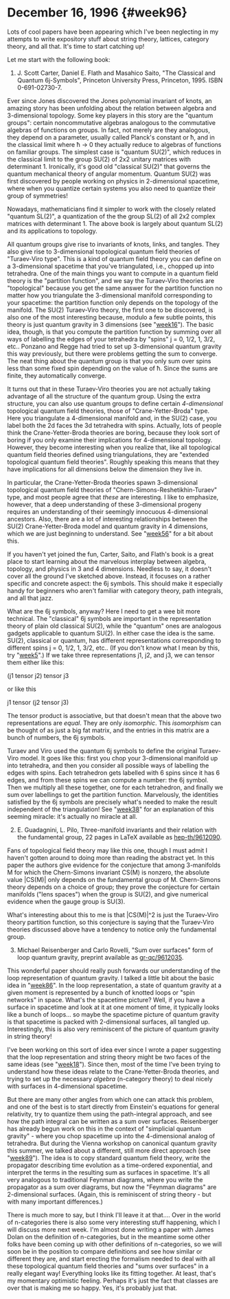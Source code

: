 # December 16, 1996 {#week96}

Lots of cool papers have been appearing which I've been neglecting in
my attempts to write expository stuff about string theory, lattices,
category theory, and all that. It's time to start catching up!

Let me start with the following book:

1) J. Scott Carter, Daniel E. Flath and Masahico Saito, "The Classical
and Quantum 6j-Symbols", Princeton University Press, Princeton, 1995.
ISBN 0-691-02730-7.

Ever since Jones discovered the Jones polynomial invariant of knots, an
amazing story has been unfolding about the relation between algebra and
3-dimensional topology. Some key players in this story are the "quantum
groups": certain noncommutative algebras analogous to the commutative
algebras of functions on groups. In fact, not merely are they analogous,
they depend on a parameter, usually called Planck's constant or ħ, and
in the classical limit where ħ → 0 they actually reduce to algebras of
functions on familiar groups. The simplest case is "quantum SU(2)",
which reduces in the classical limit to the group SU(2) of 2x2 unitary
matrices with determinant 1. Ironically, it's good old "classical
SU(2)" that governs the quantum mechanical theory of angular momentum.
Quantum SU(2) was first discovered by people working on physics in
2-dimensional spacetime, where when you quantize certain systems you
also need to quantize their group of symmetries!

Nowadays, mathematicians find it simpler to work with the closely
related "quantum SL(2)", a quantization of the the group SL(2) of all
2x2 complex matrices with determinant 1. The above book is largely about
quantum SL(2) and its applications to topology.

All quantum groups give rise to invariants of knots, links, and tangles.
They also give rise to 3-dimensional topological quantum field theories
of "Turaev-Viro type". This is a kind of quantum field theory you can
define on a 3-dimensional spacetime that you've triangulated, i.e.,
chopped up into tetrahedra. One of the main things you want to compute
in a quantum field theory is the "partition function", and we say the
Turaev-Viro theories are "topological" because you get the same answer
for the partition function no matter how you triangulate the
3-dimensional manifold corresponding to your spacetime: the partition
function only depends on the topology of the manifold. The SU(2)
Turaev-Viro theory, the first one to be discovered, is also one of the
most interesting because, modulo a few subtle points, this theory is
just quantum gravity in 3 dimensions (see "[week16](week16.html)").
The basic idea, though, is that you compute the partition function by
summing over all ways of labelling the edges of your tetrahedra by
"spins" j = 0, 1/2, 1, 3/2, etc.. Ponzano and Regge had tried to set
up 3-dimensional quantum gravity this way previously, but there were
problems getting the sum to converge. The neat thing about the quantum
group is that you only sum over spins less than some fixed spin
depending on the value of ħ. Since the sums are finite, they
automatically converge.

It turns out that in these Turaev-Viro theories you are not actually
taking advantage of all the structure of the quantum group. Using the
extra structure, you can also use quantum groups to define certain
*4-dimensional* topological quantum field theories, those of
"Crane-Yetter-Broda" type. Here you triangulate a 4-dimensional
manifold and, in the SU(2) case, you label both the 2d faces the 3d
tetrahedra with spins. Actually, lots of people think the
Crane-Yetter-Broda theories are boring, because they look sort of boring
if you only examine their implications for 4-dimensional topology.
However, they become interesting when you realize that, like all
topological quantum field theories defined using triangulations, they
are "extended topological quantum field theories". Roughly speaking
this means that they have implications for all dimensions below the
dimension they live in.

In particular, the Crane-Yetter-Broda theories spawn 3-dimensional
topological quantum field theories of
"Chern-Simons-Reshetikhin-Turaev" type, and most people agree that
*these* are interesting. I like to emphasize, however, that a deep
understanding of these 3-dimensional progeny requires an understanding
of their seemingly innocuous 4-dimensional ancestors. Also, there are a
lot of interesting relationships between the SU(2) Crane-Yetter-Broda
model and quantum gravity in 4 dimensions, which we are just beginning
to understand. See "[week56](week56.html)" for a bit about this.

If you haven't yet joined the fun, Carter, Saito, and Flath's book is
a great place to start learning about the marvelous interplay between
algebra, topology, and physics in 3 and 4 dimensions. Needless to say,
it doesn't cover all the ground I've sketched above. Instead, it
focuses on a rather specific and concrete aspect: the 6j symbols. This
should make it especially handy for beginners who aren't familiar with
category theory, path integrals, and all that jazz.

What are the 6j symbols, anyway? Here I need to get a wee bit more
technical. The "classical" 6j symbols are important in the
representation theory of plain old classical SU(2), while the
"quantum" ones are analogous gadgets applicable to quantum SU(2). In
either case the idea is the same. SU(2), classical or quantum, has
different representations corresponding to different spins j = 0, 1/2,
1, 3/2, etc.. (If you don't know what I mean by this, try
"[week5](week5.html)".) If we take three representations j1, j2, and
j3, we can tensor them either like this:

(j1 tensor j2) tensor j3

or like this

j1 tensor (j2 tensor j3)

The tensor product is associative, but that doesn't mean that the above
two representations are *equal*. They are only *isomorphic*. This
*isomorphism* can be thought of as just a big fat matrix, and the
entries in this matrix are a bunch of numbers, the 6j symbols.

Turaev and Viro used the quantum 6j symbols to define the original
Turaev-Viro model. It goes like this: first you chop your 3-dimensional
manifold up into tetrahedra, and then you consider all possible ways of
labelling the edges with spins. Each tetrahedron gets labelled with 6
spins since it has 6 edges, and from these spins we can compute a
number: the 6j symbol. Then we multiply all these together, one for each
tetrahedron, and finally we sum over labellings to get the partition
function. Marvelously, the identities satisfied by the 6j symbols are
precisely what's needed to make the result independent of the
triangulation! See "[week38](week38.html)" for an explanation of this
seeming miracle: it's actually no miracle at all.

2) E. Guadagnini, L. Pilo, Three-manifold invariants and their relation
with the fundamental group, 22 pages in LaTeX available as
[hep-th/9612090](http://xxx.lanl.gov/ps/hep-th/9612090).

Fans of topological field theory may like this one, though I must admit
I haven't gotten around to doing more than reading the abstract yet. In
this paper the authors give evidence for the conjecture that among
3-manifolds M for which the Chern-Simons invariant CS(M) is nonzero, the
absolute value \|CS(M)\| only depends on the fundamental group of M.
Chern-Simons theory depends on a choice of group; they prove the
conjecture for certain manifolds ("lens spaces") when the group is
SU(2), and give numerical evidence when the gauge group is SU(3).

What's interesting about this to me is that \|CS(M)\|\^2 is just the
Turaev-Viro theory partition function, so this conjecture is saying that
the Turaev-Viro theories discussed above have a tendency to notice only
the fundamental group.

3) Michael Reisenberger and Carlo Rovelli, "Sum over surfaces" form
of loop quantum gravity, preprint available as
[gr-qc/9612035](http://xxx.lanl.gov/ps/gr-qc/9612035).

This wonderful paper should really push forwards our understanding of
the loop representation of quantum gravity. I talked a little bit about
the basic idea in "[week86](week86.html)". In the loop representation,
a state of quantum gravity at a given moment is represented by a bunch
of knotted loops or "spin networks" in space. What's the spacetime
picture? Well, if you have a surface in spacetime and look at it at one
moment of time, it typically looks like a bunch of loops... so maybe
the spacetime picture of quantum gravity is that spacetime is packed
with 2-dimensional surfaces, all tangled up. Interestingly, this is also
very reminiscent of the picture of quantum gravity in string theory!

I've been working on this sort of idea ever since I wrote a paper
suggesting that the loop representation and string theory might be two
faces of the same ideas (see "[week18](week18.html)"). Since then,
most of the time I've been trying to understand how these ideas relate
to the Crane-Yetter-Broda theories, and trying to set up the necessary
*algebra* (n-category theory) to deal nicely with surfaces in
4-dimensional spacetime.

But there are many other angles from which one can attack this problem,
and one of the best is to start directly from Einstein's equations for
general relativity, try to quantize them using the path-integral
approach, and see how the path integral can be written as a sum over
surfaces. Reisenberger has already begun work on this in the context of
"simplicial quantum gravity" - where you chop spacetime up into the
4-dimensional analog of tetrahedra. But during the Vienna workshop on
canonical quantum gravity this summer, we talked about a different,
still more direct approach (see "[week89](week89.html)"). The idea is
to copy standard quantum field theory, write the propagator describing
time evolution as a time-ordered exponential, and interpret the terms in
the resulting sum as surfaces in spacetime. It's all very analogous to
traditional Feynman diagrams, where you write the propagator as a sum
over diagrams, but now the "Feynman diagrams" are 2-dimensional
surfaces. (Again, this is reminiscent of string theory - but with many
important differences.)

There is much more to say, but I think I'll leave it at that.... Over
in the world of n-categories there is also some very interesting stuff
happening, which I will discuss more next week. I'm almost done writing
a paper with James Dolan on the definition of n-categories, but in the
meantime some other folks have been coming up with other definitions of
n-categories, so we will soon be in the position to compare definitions
and see how similar or different they are, and start erecting the
formalism needed to deal with all these topological quantum field
theories and "sums over surfaces" in a really elegant way! Everything
looks like its fitting together. At least, that's my momentary
optimistic feeling. Perhaps it's just the fact that classes are over
that is making me so happy. Yes, it's probably just that.
